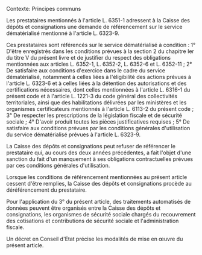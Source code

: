 Contexte: Principes communs

Les prestataires mentionnés à l'article L. 6351-1 adressent à la Caisse des dépôts et consignations une demande de référencement sur le service dématérialisé mentionné à l'article L. 6323-9.

Ces prestataires sont référencés sur le service dématérialisé à condition : 1° D'être enregistrés dans les conditions prévues à la section 2 du chapitre Ier du titre V du présent livre et de justifier du respect des obligations mentionnées aux articles L. 6352-1, L. 6352-2, L. 6352-6 et L. 6352-11 ; 2° De satisfaire aux conditions d'exercice dans le cadre du service dématérialisé, notamment à celles liées à l'éligibilité des actions prévues à l'article L. 6323-6 et à celles liées à la détention des autorisations et des certifications nécessaires, dont celles mentionnées à l'article L. 6316-1 du présent code et à l'article L. 1221-3 du code général des collectivités territoriales, ainsi que des habilitations délivrées par les ministères et les organismes certificateurs mentionnés à l'article L. 6113-2 du présent code ; 3° De respecter les prescriptions de la législation fiscale et de sécurité sociale ; 4° D'avoir produit toutes les pièces justificatives requises ; 5° De satisfaire aux conditions prévues par les conditions générales d'utilisation du service dématérialisé prévues à l'article L. 6323-9.

La Caisse des dépôts et consignations peut refuser de référencer le prestataire qui, au cours des deux années précédentes, a fait l'objet d'une sanction du fait d'un manquement à ses obligations contractuelles prévues par ces conditions générales d'utilisation.

Lorsque les conditions de référencement mentionnées au présent article cessent d'être remplies, la Caisse des dépôts et consignations procède au déréférencement du prestataire.

Pour l'application du 3° du présent article, des traitements automatisés de données peuvent être organisés entre la Caisse des dépôts et consignations, les organismes de sécurité sociale chargés du recouvrement des cotisations et contributions de sécurité sociale et l'administration fiscale.

Un décret en Conseil d'Etat précise les modalités de mise en œuvre du présent article.